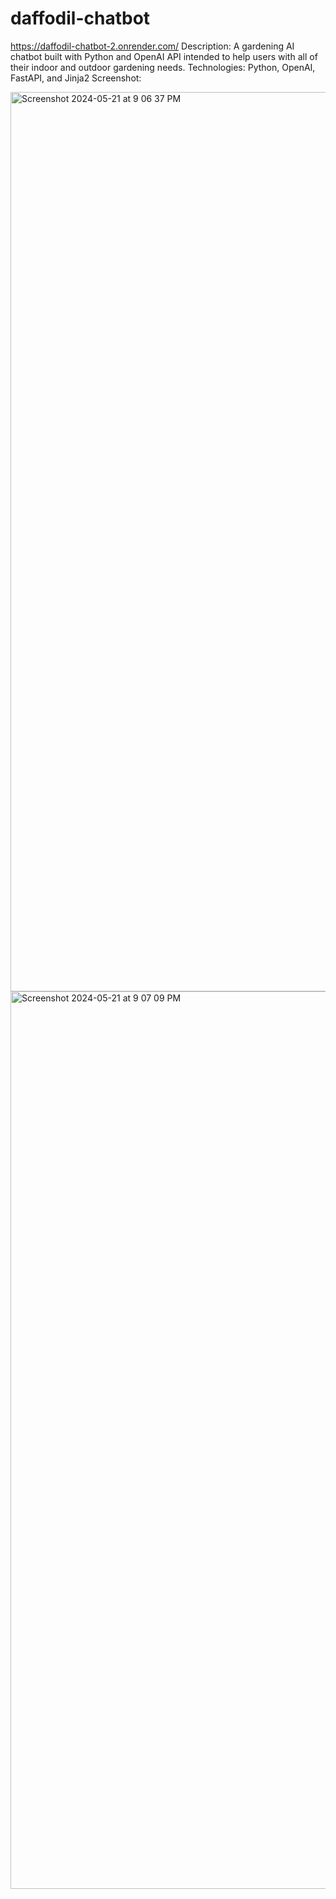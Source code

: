 # daffodil-chatbot
https://daffodil-chatbot-2.onrender.com/
Description: A gardening AI chatbot built with Python and OpenAI API intended to help users with all of their indoor and outdoor gardening needs.
Technologies: Python, OpenAI, FastAPI, and Jinja2
Screenshot:

<img width="1439" alt="Screenshot 2024-05-21 at 9 06 37 PM" src="https://github.com/laura-mahoney/daffodil-chatbot/assets/14530946/81942d36-bb5c-4f64-b36b-45008ca37066">
<img width="1436" alt="Screenshot 2024-05-21 at 9 07 09 PM" src="https://github.com/laura-mahoney/daffodil-chatbot/assets/14530946/5a4f89d9-1a13-40c2-83fc-945ffd3cae28">
